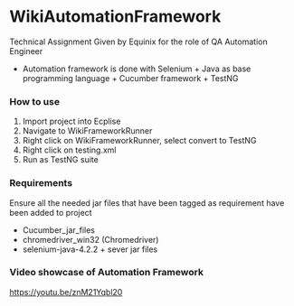 # WikiAutomationFramework
Technical Assignment Given by Equinix for the role of QA Automation Engineer
- Automation framework is done with Selenium + Java as base programming language + Cucumber framework + TestNG

### How to use 
1. Import project into Ecplise
2. Navigate to WikiFrameworkRunner
3. Right click on WikiFrameworkRunner, select convert to TestNG
4. Right click on testing.xml
5. Run as TestNG suite

### Requirements 
Ensure all the needed jar files that have been tagged as requirement have been added to project
- Cucumber_jar_files
- chromedriver_win32 (Chromedriver)
- selenium-java-4.2.2 + sever jar files

### Video showcase of Automation Framework
https://youtu.be/znM21Yqbl20


